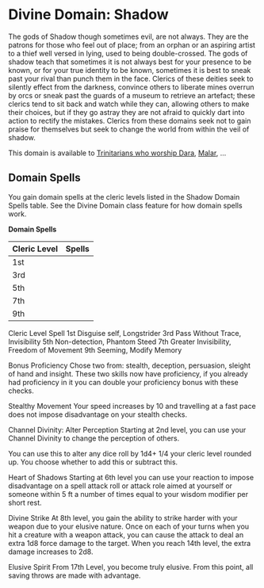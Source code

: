 # Divine Domain: Shadow
The gods of Shadow though sometimes evil, are not always.  They are the patrons for those who feel out of place; from an orphan or an aspiring artist to a thief well versed in lying, used to being double-crossed. The gods of shadow teach that sometimes it is not always best for your presence to be known, or for your true identity to be known, sometimes it is best to sneak past your rival than punch them in the face. Clerics of these deities seek to silently effect from the darkness, convince others to liberate mines overrun by orcs or sneak past the guards of a museum to retrieve an artefact; these clerics tend to sit back and watch while they can, allowing others to make their choices, but if they go astray they are not afraid to quickly dart into action to rectify the mistakes. Clerics from these domains seek not to gain praise for themselves but seek to change the world from within the veil of shadow.

This domain is available to [Trinitarians who worship Dara](../../Religions/Trinitarian.md#dara), [Malar](../../Religions/Pantheon/Malar.md), ...

## Domain Spells
You gain domain spells at the cleric levels listed in the Shadow Domain Spells table. See the Divine Domain class feature for how domain spells work.

**Domain Spells**

Cleric Level | Spells
------------ | ------
1st	| 
3rd	| 
5th	| 
7th	| 
9th	| 

Cleric Level                   Spell
1st                                    Disguise self, Longstrider
3rd                                  Pass Without Trace, Invisibility
5th                                  Non-detection, Phantom Steed
7th                                  Greater Invisibility, Freedom of Movement
9th                                 Seeming, Modify Memory

Bonus Proficiency
Chose two from: stealth, deception, persuasion, sleight of hand and insight. These two skills now have proficiency, if you already had proficiency in it you can double your proficiency bonus with these checks.

Stealthy Movement
Your speed increases by 10 and travelling at a fast pace does not impose disadvantage on your stealth checks.

Channel Divinity: Alter Perception
Starting at 2nd level, you can use your Channel Divinity to change the perception of others.

You can use this to alter any dice roll by 1d4+ 1/4 your cleric level rounded up. You choose whether to add this or subtract this.

Heart of Shadows
Starting at 6th level you can use your reaction to impose disadvantage on a spell attack roll or attack role aimed at yourself or someone within 5 ft a number of times equal to your wisdom modifier per short rest.

Divine Strike
At 8th level, you gain the ability to strike harder with your weapon due to your elusive nature. Once on each of your turns when you hit a creature with a weapon attack, you can cause the attack to deal an extra 1d8 force damage to the target. When you reach 14th level, the extra damage increases to 2d8.

Elusive Spirit
From 17th Level, you become truly elusive. From this point, all saving throws are made with advantage. 